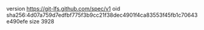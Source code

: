 version https://git-lfs.github.com/spec/v1
oid sha256:4d07a759d7edfbf775f3b9cc21f38dec4901f4ca83553f45fb1c70643e490efe
size 3928
